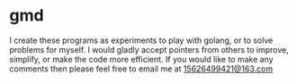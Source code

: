 # gmd
I create these  programs as experiments to play with golang, or to solve problems for myself. I would gladly accept pointers from others to improve, simplify, or make the code more efficient. If you would like to make any comments then please feel free to email me at 15626499421@163.com
